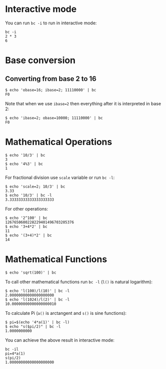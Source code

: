 # Interactive mode
You can run `bc -i` to run in interactive mode:

```
bc -i
2 * 3
6
```
 
# Base conversion

## Converting from base 2 to 16

```
$ echo 'obase=16; ibase=2; 11110000' | bc
F0
```

Note that when we use `ibase=2` then everything after it is interpreted in base 2:

```
$ echo 'ibase=2; obase=10000; 11110000' | bc
F0
```

# Mathematical Operations

```
$ echo '10/3' | bc
3
$ echo '4%3' | bc
1
```

For fractional division use `scale` variable or run `bc -l`:

```
$ echo 'scale=2; 10/3' | bc
3.33
$ echo '10/3' | bc -l
3.33333333333333333333
```
For other operations:

```
$ echo '2^100' | bc
1267650600228229401496703205376
$ echo '3+4*2' | bc
11
$ echo '(3+4)*2' | bc
14
```

# Mathematical Functions

```
$ echo 'sqrt(100)' | bc
```

To call other mathematical functions run `bc -l` (`l()` is natural logarithm):

```
$ echo 'l(100)/l(10)' | bc -l
2.00000000000000000000
$ echo 'l(1024)/l(2)' | bc -l
10.00000000000000000010
```
To calculate Pi (`a()` is arctangent and `s()` is sine functions):

```
$ pi=$(echo '4*a(1)' | bc -l)
$ echo "s($pi/2)" | bc -l
1.0000000000
```
You can achieve the above result in interactive mode:

```
bc -il
pi=4*a(1)
s(pi/2)
1.00000000000000000000
```
